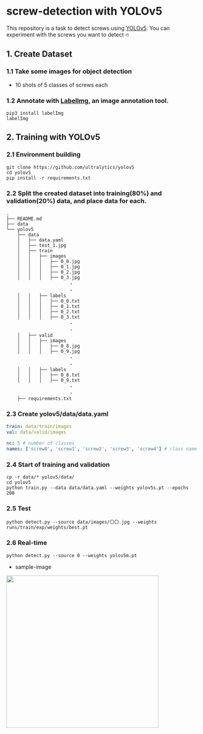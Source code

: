 # screw-detection with YOLOv5
This repository is a task to detect screws using [YOLOv5](https://github.com/ultralytics/yolov5). You can experiment with the screws you want to detect :fire:

## 1. Create Dataset
### 1.1 Take some images for object detection
- 10 shots of 5 classes of screws each

### 1.2 Annotate with [LabelImg](https://github.com/HumanSignal/labelImg), an image annotation tool.
```
pip3 install labelImg
labelImg
```

## 2. Training with YOLOv5
### 2.1 Environment building

```
git clone https://github.com/ultralytics/yolov5
cd yolov5
pip install -r requirements.txt 
```
### 2.2 Split the created dataset into training(80%) and validation(20%) data, and place data for each.
```
.
├── README.md
├── data
└── yolov5
    ├── data
    │   ├── data.yaml
    │   ├── test_1.jpg
    │   ├── train
    │   │   ├── images
    │   │   │   ├── 0_0.jpg
    │   │   │   ├── 0_1.jpg
    │   │   │   ├── 0_2.jpg
    │   │   │   ├── 0_3.jpg
                       ・
                       ・
    │   │   ├── labels
    │   │   │   ├── 0_0.txt
    │   │   │   ├── 0_1.txt
    │   │   │   ├── 0_2.txt
    │   │   │   ├── 0_3.txt
                       ・
                       ・
    │   ├── valid
    │   │   ├── images
    │   │   │   ├── 0_8.jpg
    │   │   │   ├── 0_9.jpg
                       ・
                       ・
    │   │   ├── labels
    │   │   │   ├── 0_8.txt
    │   │   │   ├── 0_9.txt
                       ・
                       ・
    ├── requirements.txt
```

### 2.3 Create yolov5/data/data.yaml
``` data.yaml
train: data/train/images
val: data/valid/images

nc: 5 # number of classes
names: ['screw0', 'screw1', 'screw2', 'screw3', 'screw4'] # class name
```

### 2.4 Start of training and validation
```
cp -r data/* yolov5/data/
cd yolov5
python train.py --data data/data.yaml --weights yolov5s.pt --epochs 200
```

### 2.5 Test
```
python detect.py --source data/images/〇〇.jpg --weights runs/train/exp/weights/best.pt
```

### 2.6 Real-time
```
python detect.py --source 0 --weights yolov5m.pt
```

- sample-image

<img src="./runs/detect/exp2/test_1.jpg" width="400">
